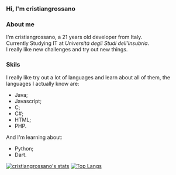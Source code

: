 ### Hi, I'm cristiangrossano

### About me

I'm cristiangrossano, a 21 years old developer from Italy.  
Currently Studying IT at _Università degli Studi dell'Insubria_.  
I really like new challenges and try out new things.  

### Skils

I really like try out a lot of languages and learn about all of them, the languages I actually know are:

- Java;
- Javascript;
- C;
- C#;
- HTML;
- PHP.

And I'm learning about:

- Python;
- Dart.  

[![cristiangrossano's stats](https://github-readme-stats.vercel.app/api?username=cristiangrossano)](https://github.com/anuraghazra/github-readme-stats&theme=radical&count_private=true)
[![Top Langs](https://github-readme-stats.vercel.app/api/top-langs/?username=cristiangrossano)](https://github.com/anuraghazra/github-readme-stats)
